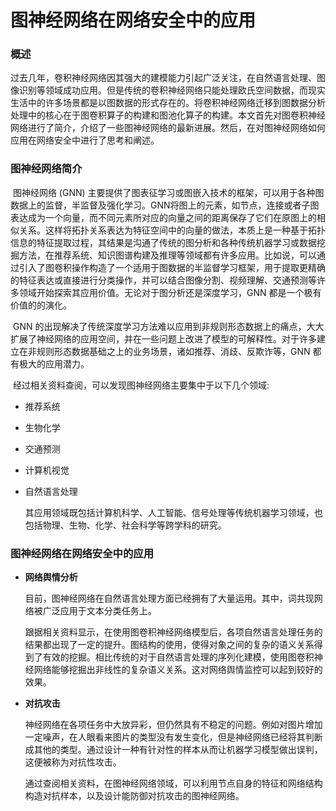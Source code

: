 # 图神经网络在网络安全中的应用

### 概述

​	过去几年，卷积神经网络因其强大的建模能力引起广泛关注，在自然语言处理、图像识别等领域成功应用。但是传统的卷积神经网络只能处理欧氏空间数据，而现实生活中的许多场景都是以图数据的形式存在的。将卷积神经网络迁移到图数据分析处理中的核心在于图卷积算子的构建和图池化算子的构建。本文首先对图卷积神经网络进行了简介，介绍了一些图神经网络的最新进展。然后，在对图神经网络如何应用在网络安全中进行了思考和阐述。

### 图神经网络简介

​	图神经网络 (GNN) 主要提供了图表征学习或图嵌入技术的框架，可以用于各种图数据上的监督，半监督及强化学习。GNN将图上的元素，如节点，连接或者子图表达成为一个向量，而不同元素所对应的向量之间的距离保存了它们在原图上的相似关系。这样将拓扑关系表达为特征空间中的向量的做法，本质上是一种基于拓扑信息的特征提取过程，其结果是沟通了传统的图分析和各种传统机器学习或数据挖掘方法，在推荐系统、知识图谱构建及推理等领域都有许多应用。比如说，可以通过引入了图卷积操作构造了一个适用于图数据的半监督学习框架，用于提取更精确的特征表达或直接进行分类操作，并可以结合图像分割、视频理解、交通预测等许多领域开始探索其应用价值。无论对于图分析还是深度学习，GNN 都是一个极有价值的的演化。

​	GNN 的出现解决了传统深度学习方法难以应用到非规则形态数据上的痛点，大大扩展了神经网络的应用空间，并在一些问题上改进了模型的可解释性。对于许多建立在非规则形态数据基础之上的业务场景，诸如推荐、消歧、反欺诈等，GNN 都有极大的应用潜力。

​	经过相关资料查阅，可以发现图神经网络主要集中于以下几个领域:

- 推荐系统
- 生物化学
- 交通预测
- 计算机视觉
- 自然语言处理

   其应用领域既包括计算机科学、人工智能、信号处理等传统机器学习领域，也包括物理、生物、化学、社会科学等跨学科的研究。

### 图神经网络在网络安全中的应用

+ **网络舆情分析**

  目前，图神经网络在自然语言处理方面已经拥有了大量运用。其中，词共现网络被广泛应用于文本分类任务上。

  跟据相关资料显示，在使用图卷积神经网络模型后，各项自然语言处理任务的结果都出现了一定的提升。图结构的使用，使得对象之间的复杂的语义关系得到了有效的挖掘。相比传统的对于自然语言处理的序列化建模，使用图卷积神经网络能够挖掘出非线性的复杂语义关系。这对网络舆情监控可以起到较好的效果。

+ **对抗攻击**

  神经网络在各项任务中大放异彩，但仍然具有不稳定的问题。例如对图片增加一定噪声，在人眼看来图片的类型没有发生变化，但是神经网络已经将其判断成其他的类型。通过设计一种有针对性的样本从而让机器学习模型做出误判，这便被称为对抗性攻击。

  通过查阅相关资料，在图神经网络领域，可以利用节点自身的特征和网络结构构造对抗样本，以及设计能防御对抗攻击的图神经网络。